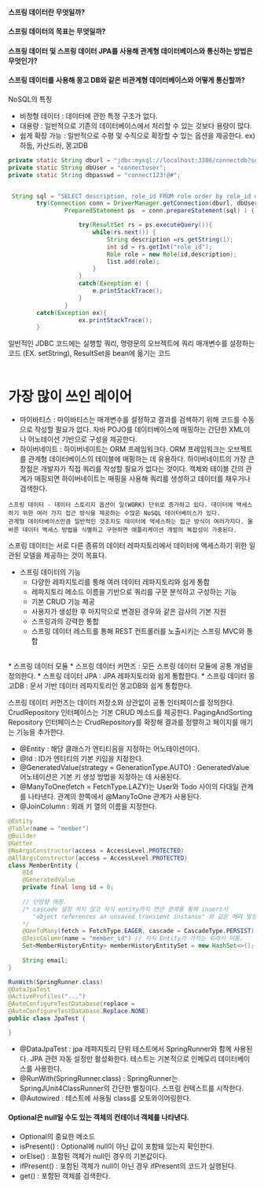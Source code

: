 #### 스프링 데이터란 무엇일까?
#### 스프링 데이터의 목표는 무엇일까?
#### 스프링 데이터 및 스프링 데이터 JPA를 사용해 관계형 데이터베이스와 통신하는 방법은 무엇인가?
#### 스프링 데이터를 사용해 몽고 DB와 같은 비관계형 데이터베이스와 어떻게 통신할까?


NoSQL의 특징
* 비정형 데이터 : 데이터에 관한 특정 구조가 없다.
* 대용량 : 일반적으로 기존의 데이터베이스에서 처리할 수 있는 것보다 용량이 많다.
* 쉽게 확장 가능 : 일반적으로 수평 및 수직으로 확장할 수 있는 옵션을 제공한다. 
ex) 하둡, 카산드라, 몽고DB  

```java
private static String dburl = "jdbc:mysql://localhost:3306/connectdb?serverTimezone=Asia/Seoul&useSSL=false";
private static String dbUser = "connectuser";
private static String dbpasswd = "connect123!@#";


 String sql = "SELECT description, role_id FROM role order by role_id desc";
        try(Connection conn = DriverManager.getConnection(dburl, dbUser, dbpasswd);
                PreparedStatement ps  = conn.prepareStatement(sql) ) {

                    try(ResultSet rs = ps.executeQuery()){
                        while(rs.next()) {
                            String description =rs.getString(1);
                            int id = rs.getInt("role_id");
                            Role role = new Role(id,description);
                            list.add(role);
                        }
                    }
                    catch(Exception e) {
                        e.printStackTrace();
                    }
                }
        catch(Exception ex){
                    ex.printStackTrace();
        }
```
일반적인 JDBC 코드에는 실행할 쿼리, 명령문의 오브젝트에 쿼리 매개변수를 설정하는 코드 (EX. setString), ResultSet을 bean에 옮기는 코드 
<br><br>

<H1>가장 많이 쓰인 레이어 </H1> 

* 마이바티스 : 마이바티스는 매개변수를 설정하고 결과를 검색하기 위해 코드를 수동으로 작성할 필요가 없다. 자바 POJO를 데이터베이스에 매핑하는 간단한 XML이나 어노테이션 기반으로 구성을 제공한다. 
* 하이버네이트 : 하이버네이트는 ORM 프레임워크다. ORM 프레임워크는 오브젝트를 관계형 데이터베이스의 테이블에 매핑하는 데 유용하다. 하이버네이트의 가장 큰 장점은 개발자가 직접 쿼리를 작성할 필요가 없다는 것이다. 객체와 테이블 간의 관계가 매핑되면 하이버네이트는 매핑을 사용해 쿼리를 생성하고 데이터를 채우거나 검색한다. 


```
스프링 데이터 - 데이터 스토리지 옵션이 일(WORK) 단위로 증가하고 있다. 데이터에 액세스하기 위한 여러 가지 접근 방식을 제공하는 수많은 NoSQL 데이터베이스가 있다. 
관계형 데이터베이스만큼 일반적인 것조차도 데이터에 액세스하는 접근 방식이 여러가지다. 올바른 데이터 액세스 방법을 식별하고 구현하면 애플리케이션 개발의 복잡성이 가중된다. 
```

스프링 데이터는 서로 다른 종류의 데이터 레파지토리에서 데이터에 액세스하기 위한 일관된 모델을 제공하는 것이 목표다. <br>
* 스프링 데이터의 기능
  * 다양한 레파지토리를 통해 여러 데이터 레파지토리와 쉽게 통합
  * 레파지토리 메소드 이름을 기반으로 쿼리를 구문 분석하고 구성하는 기능
  * 기본 CRUD 기능 제공
  * 사용자가 생성한 후 마지막으로 변경된 경우와 같은 감사의 기본 지원
  * 스프링과의 강력한 통합
  * 스프링 데이터 레스트를 통해 REST 컨트롤러를 노출시키는 스프링 MVC와 통합

<br>
* 스프링 데이터 모듈
  * 스프링 데이터 커먼즈 : 모든 스프링 데이터 모듈에 공통 개념을 정의한다.
  * 스프링 데이터 JPA : JPA 레파지토리와 쉽게 통합한다.
  * 스프링 데이터 몽고DB : 문서 기반 데이터 레파지토리인 몽고DB와 쉽게 통합한다. 

스프링 데이터 커먼즈는 데이터 저장소와 상관없이 공통 인터페이스를 정의한다. 
CrudRepository 인터페이스는 기본 CRUD 메소드를 제공한다. PagingAndSorting Repository 인터페이스는 CrudRepository를 확장해 결과를 정렬하고 페이지를 매기는 기능을 추가한다. 

* @Entity : 해당 클래스가 엔티티음을 지정하는 어노테이션이다.
* @Id : ID가 엔티티의 기본 키임을 지정한다.
* @GeneratedValue(strategy = GenerationType.AUTO) : GeneratedValue 어노테이션은 기본 키 생성 방법을 지정하는 데 사용된다.
* @ManyToOne(fetch = FetchType.LAZY)는 User와 Todo 사이의 다대일 관계를 나타낸다. 관계의 한쪽에서 @ManyToOne 관계가 사용된다.
* @JoinColumn : 외래 키 열의 이름을 지정한다.

```java
@Entity
@Table(name = "member")
@Builder
@Getter
@NoArgsConstructor(access = AccessLevel.PROTECTED)
@AllArgsConstructor(access = AccessLevel.PROTECTED)
class MemberEntity {
    @Id
    @GeneratedValue
    private final long id = 0;
    
    // 단방향 매핑.
    /* cascade 설정 하지 않고 자식 entity까지 연관 관계를 통해 insert시 
       "object references an unsaved transient instance" 와 같은 에러 발생.
    */
    @OneToMany(fetch = FetchType.EAGER, cascade = CascadeType.PERSIST)
    @JoinColumn(name = "member_id") // 자식 Entity가 가지는 외래키 이름.
    Set<MemberHistoryEntity> memberHistoryEntitySet = new HashSet<>();
    
    String email;
}
```



```java
RunWith(SpringRunner.class)
@DataJpaTest
@ActiveProfiles("...")
@AutoConfigureTestDatabase(replace = 
@AutoConfigureTestDatabase.Replace.NONE)
public class JpaTest {

}
```
* @DataJpaTest : jpa 레파지토리 단위 테스트에서 SpringRunner와 함께 사용된다. JPA 관련 자동 설정만 활성화한다. 테스트는 기본적으로 인메모리 데이터베이스를 사용한다. 
* @RunWith(SpringRunner.class) : SpringRunner는 SpringJUnit4ClassRunner의 간단한 별칭이다. 스프링 컨텍스트를 시작한다.
* @Autowired : 테스트에 사용될 class를 오토와이어링한다.


#### Optional은 null일 수도 있는 객체의 컨테이너 객체를 나타낸다.
 * Optional의 중요한 메소드
  * isPresent() : Optional에 null이 아닌 값이 포함돼 있는지 확인한다.
  * orElse() : 포함된 객체가 null인 경우의 기본값이다.
  * ifPresent() : 포함된 객체가 null이 아닌 경우 ifPresent의 코드가 실행된다.
  * get() : 포함된 객체를 검색한다. 
  
  
